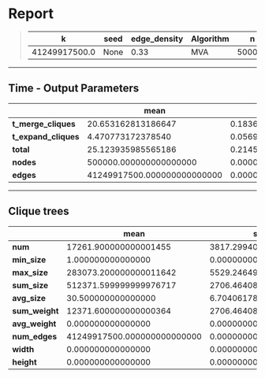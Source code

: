 # Report

> |k|seed|edge_density|Algorithm|n|Trials|
> |-|-|-|-|-|-|
> |41249917500.0|None|0.33|MVA|500000|10|

---
## Time - Output Parameters
||mean|std|
|-|-|-|
|**t_merge_cliques**|    20.653162813186647|     0.183658262476143|
|**t_expand_cliques**|     4.470773172378540|     0.056919657610659|
|**total**|    25.123935985565186|     0.214578418701304|
|**nodes**|500000.000000000000000|     0.000000000000000|
|**edges**|41249917500.000000000000000|     0.000000000000000|

---
## Clique trees


||mean|std|
|-|-|-|
|**num**| 17261.900000000001455|  3817.299407521849844|
|**min_size**|     1.000000000000000|     0.000000000000000|
|**max_size**|283073.200000000011642|  5529.246498795694606|
|**sum_size**|512371.599999999976717|  2706.464081088500734|
|**avg_size**|    30.500000000000000|     6.704061787039588|
|**sum_weight**| 12371.600000000000364|  2706.464081088500734|
|**avg_weight**|     0.000000000000000|     0.000000000000000|
|**num_edges**|41249917500.000000000000000|     0.000000000000000|
|**width**|     0.000000000000000|     0.000000000000000|
|**height**|     0.000000000000000|     0.000000000000000|
